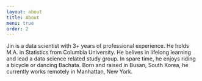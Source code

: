 ```yaml
---
layout: about
title: About
menu: true
order: 2
---
```


Jin is a data scientist with 3+ years of professional experience. 
He holds M.A. in Statistics from Columbia University. He belives in lifelong learning and lead a data science related study group. 
In spare time, he enjoys riding a bicycle or dancing Bachata. Born and raised in Busan, South Korea, he currently works remotely in Manhattan, New York. 
